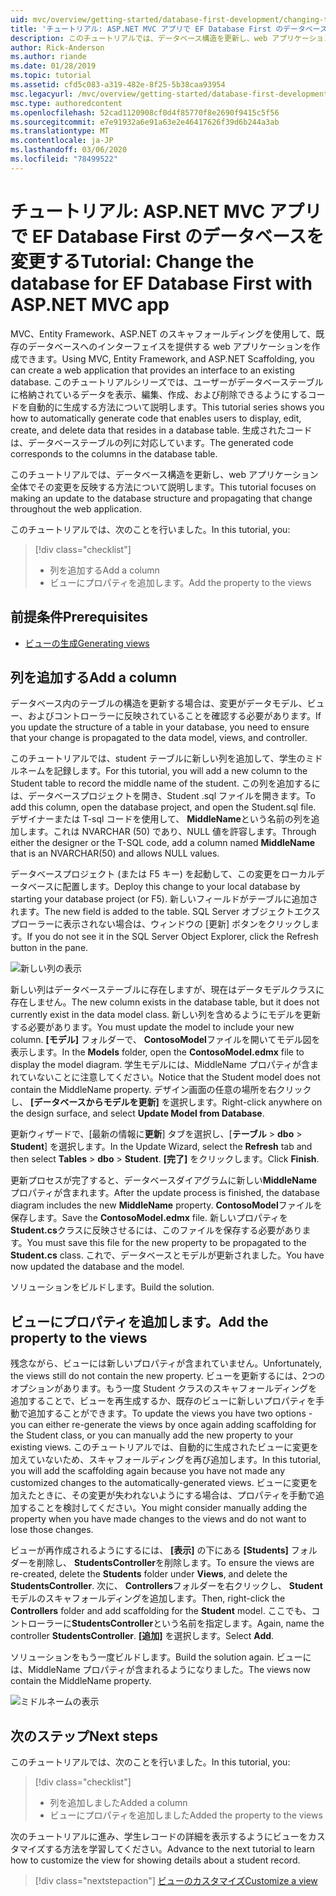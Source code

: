 ```yaml
---
uid: mvc/overview/getting-started/database-first-development/changing-the-database
title: 'チュートリアル: ASP.NET MVC アプリで EF Database First のデータベースを変更する'
description: このチュートリアルでは、データベース構造を更新し、web アプリケーション全体でその変更を反映する方法について説明します。
author: Rick-Anderson
ms.author: riande
ms.date: 01/28/2019
ms.topic: tutorial
ms.assetid: cfd5c083-a319-482e-8f25-5b38caa93954
msc.legacyurl: /mvc/overview/getting-started/database-first-development/changing-the-database
msc.type: authoredcontent
ms.openlocfilehash: 52cad1120908cf0d4f85770f8e2690f9415c5f56
ms.sourcegitcommit: e7e91932a6e91a63e2e46417626f39d6b244a3ab
ms.translationtype: MT
ms.contentlocale: ja-JP
ms.lasthandoff: 03/06/2020
ms.locfileid: "78499522"
---
```

# <a name="tutorial-change-the-database-for-ef-database-first-with-aspnet-mvc-app"></a><span data-ttu-id="47266-103">チュートリアル: ASP.NET MVC アプリで EF Database First のデータベースを変更する</span><span class="sxs-lookup"><span data-stu-id="47266-103">Tutorial: Change the database for EF Database First with ASP.NET MVC app</span></span>

<span data-ttu-id="47266-104">MVC、Entity Framework、ASP.NET のスキャフォールディングを使用して、既存のデータベースへのインターフェイスを提供する web アプリケーションを作成できます。</span><span class="sxs-lookup"><span data-stu-id="47266-104">Using MVC, Entity Framework, and ASP.NET Scaffolding, you can create a web application that provides an interface to an existing database.</span></span> <span data-ttu-id="47266-105">このチュートリアルシリーズでは、ユーザーがデータベーステーブルに格納されているデータを表示、編集、作成、および削除できるようにするコードを自動的に生成する方法について説明します。</span><span class="sxs-lookup"><span data-stu-id="47266-105">This tutorial series shows you how to automatically generate code that enables users to display, edit, create, and delete data that resides in a database table.</span></span> <span data-ttu-id="47266-106">生成されたコードは、データベーステーブルの列に対応しています。</span><span class="sxs-lookup"><span data-stu-id="47266-106">The generated code corresponds to the columns in the database table.</span></span>

<span data-ttu-id="47266-107">このチュートリアルでは、データベース構造を更新し、web アプリケーション全体でその変更を反映する方法について説明します。</span><span class="sxs-lookup"><span data-stu-id="47266-107">This tutorial focuses on making an update to the database structure and propagating that change throughout the web application.</span></span>

<span data-ttu-id="47266-108">このチュートリアルでは、次のことを行いました。</span><span class="sxs-lookup"><span data-stu-id="47266-108">In this tutorial, you:</span></span>

> [!div class="checklist"]
> * <span data-ttu-id="47266-109">列を追加する</span><span class="sxs-lookup"><span data-stu-id="47266-109">Add a column</span></span>
> * <span data-ttu-id="47266-110">ビューにプロパティを追加します。</span><span class="sxs-lookup"><span data-stu-id="47266-110">Add the property to the views</span></span>

## <a name="prerequisites"></a><span data-ttu-id="47266-111">前提条件</span><span class="sxs-lookup"><span data-stu-id="47266-111">Prerequisites</span></span>

* [<span data-ttu-id="47266-112">ビューの生成</span><span class="sxs-lookup"><span data-stu-id="47266-112">Generating views</span></span>](generating-views.md)

## <a name="add-a-column"></a><span data-ttu-id="47266-113">列を追加する</span><span class="sxs-lookup"><span data-stu-id="47266-113">Add a column</span></span>

<span data-ttu-id="47266-114">データベース内のテーブルの構造を更新する場合は、変更がデータモデル、ビュー、およびコントローラーに反映されていることを確認する必要があります。</span><span class="sxs-lookup"><span data-stu-id="47266-114">If you update the structure of a table in your database, you need to ensure that your change is propagated to the data model, views, and controller.</span></span>

<span data-ttu-id="47266-115">このチュートリアルでは、student テーブルに新しい列を追加して、学生のミドルネームを記録します。</span><span class="sxs-lookup"><span data-stu-id="47266-115">For this tutorial, you will add a new column to the Student table to record the middle name of the student.</span></span> <span data-ttu-id="47266-116">この列を追加するには、データベースプロジェクトを開き、Student .sql ファイルを開きます。</span><span class="sxs-lookup"><span data-stu-id="47266-116">To add this column, open the database project, and open the Student.sql file.</span></span> <span data-ttu-id="47266-117">デザイナーまたは T-sql コードを使用して、 **MiddleName**という名前の列を追加します。これは NVARCHAR (50) であり、NULL 値を許容します。</span><span class="sxs-lookup"><span data-stu-id="47266-117">Through either the designer or the T-SQL code, add a column named **MiddleName** that is an NVARCHAR(50) and allows NULL values.</span></span>

<span data-ttu-id="47266-118">データベースプロジェクト (または F5 キー) を起動して、この変更をローカルデータベースに配置します。</span><span class="sxs-lookup"><span data-stu-id="47266-118">Deploy this change to your local database by starting your database project (or F5).</span></span> <span data-ttu-id="47266-119">新しいフィールドがテーブルに追加されます。</span><span class="sxs-lookup"><span data-stu-id="47266-119">The new field is added to the table.</span></span> <span data-ttu-id="47266-120">SQL Server オブジェクトエクスプローラーに表示されない場合は、ウィンドウの [更新] ボタンをクリックします。</span><span class="sxs-lookup"><span data-stu-id="47266-120">If you do not see it in the SQL Server Object Explorer, click the Refresh button in the pane.</span></span>

![新しい列の表示](changing-the-database/_static/image2.png)

<span data-ttu-id="47266-122">新しい列はデータベーステーブルに存在しますが、現在はデータモデルクラスに存在しません。</span><span class="sxs-lookup"><span data-stu-id="47266-122">The new column exists in the database table, but it does not currently exist in the data model class.</span></span> <span data-ttu-id="47266-123">新しい列を含めるようにモデルを更新する必要があります。</span><span class="sxs-lookup"><span data-stu-id="47266-123">You must update the model to include your new column.</span></span> <span data-ttu-id="47266-124">**[モデル]** フォルダーで、 **ContosoModel**ファイルを開いてモデル図を表示します。</span><span class="sxs-lookup"><span data-stu-id="47266-124">In the **Models** folder, open the **ContosoModel.edmx** file to display the model diagram.</span></span> <span data-ttu-id="47266-125">学生モデルには、MiddleName プロパティが含まれていないことに注意してください。</span><span class="sxs-lookup"><span data-stu-id="47266-125">Notice that the Student model does not contain the MiddleName property.</span></span> <span data-ttu-id="47266-126">デザイン画面の任意の場所を右クリックし、 **[データベースからモデルを更新]** を選択します。</span><span class="sxs-lookup"><span data-stu-id="47266-126">Right-click anywhere on the design surface, and select **Update Model from Database**.</span></span>

<span data-ttu-id="47266-127">更新ウィザードで、[最新の情報に**更新**] タブを選択し、[**テーブル** > **dbo** > **Student**] を選択します。</span><span class="sxs-lookup"><span data-stu-id="47266-127">In the Update Wizard, select the **Refresh** tab and then select **Tables** > **dbo** > **Student**.</span></span> <span data-ttu-id="47266-128">**[完了]** をクリックします。</span><span class="sxs-lookup"><span data-stu-id="47266-128">Click **Finish**.</span></span>

<span data-ttu-id="47266-129">更新プロセスが完了すると、データベースダイアグラムに新しい**MiddleName**プロパティが含まれます。</span><span class="sxs-lookup"><span data-stu-id="47266-129">After the update process is finished, the database diagram includes the new **MiddleName** property.</span></span> <span data-ttu-id="47266-130">**ContosoModel**ファイルを保存します。</span><span class="sxs-lookup"><span data-stu-id="47266-130">Save the **ContosoModel.edmx** file.</span></span> <span data-ttu-id="47266-131">新しいプロパティを**Student.cs**クラスに反映させるには、このファイルを保存する必要があります。</span><span class="sxs-lookup"><span data-stu-id="47266-131">You must save this file for the new property to be propagated to the **Student.cs** class.</span></span> <span data-ttu-id="47266-132">これで、データベースとモデルが更新されました。</span><span class="sxs-lookup"><span data-stu-id="47266-132">You have now updated the database and the model.</span></span>

<span data-ttu-id="47266-133">ソリューションをビルドします。</span><span class="sxs-lookup"><span data-stu-id="47266-133">Build the solution.</span></span>

## <a name="add-the-property-to-the-views"></a><span data-ttu-id="47266-134">ビューにプロパティを追加します。</span><span class="sxs-lookup"><span data-stu-id="47266-134">Add the property to the views</span></span>

<span data-ttu-id="47266-135">残念ながら、ビューには新しいプロパティが含まれていません。</span><span class="sxs-lookup"><span data-stu-id="47266-135">Unfortunately, the views still do not contain the new property.</span></span> <span data-ttu-id="47266-136">ビューを更新するには、2つのオプションがあります。もう一度 Student クラスのスキャフォールディングを追加することで、ビューを再生成するか、既存のビューに新しいプロパティを手動で追加することができます。</span><span class="sxs-lookup"><span data-stu-id="47266-136">To update the views you have two options - you can either re-generate the views by once again adding scaffolding for the Student class, or you can manually add the new property to your existing views.</span></span> <span data-ttu-id="47266-137">このチュートリアルでは、自動的に生成されたビューに変更を加えていないため、スキャフォールディングを再び追加します。</span><span class="sxs-lookup"><span data-stu-id="47266-137">In this tutorial, you will add the scaffolding again because you have not made any customized changes to the automatically-generated views.</span></span> <span data-ttu-id="47266-138">ビューに変更を加えたときに、その変更が失われないようにする場合は、プロパティを手動で追加することを検討してください。</span><span class="sxs-lookup"><span data-stu-id="47266-138">You might consider manually adding the property when you have made changes to the views and do not want to lose those changes.</span></span>

<span data-ttu-id="47266-139">ビューが再作成されるようにするには、 **[表示]** の下にある **[Students]** フォルダーを削除し、 **StudentsController**を削除します。</span><span class="sxs-lookup"><span data-stu-id="47266-139">To ensure the views are re-created, delete the **Students** folder under **Views**, and delete the **StudentsController**.</span></span> <span data-ttu-id="47266-140">次に、 **Controllers**フォルダーを右クリックし、 **Student**モデルのスキャフォールディングを追加します。</span><span class="sxs-lookup"><span data-stu-id="47266-140">Then, right-click the **Controllers** folder and add scaffolding for the **Student** model.</span></span> <span data-ttu-id="47266-141">ここでも、コントローラーに**StudentsController**という名前を指定します。</span><span class="sxs-lookup"><span data-stu-id="47266-141">Again, name the controller **StudentsController**.</span></span> <span data-ttu-id="47266-142">**[追加]** を選択します。</span><span class="sxs-lookup"><span data-stu-id="47266-142">Select **Add**.</span></span>

<span data-ttu-id="47266-143">ソリューションをもう一度ビルドします。</span><span class="sxs-lookup"><span data-stu-id="47266-143">Build the solution again.</span></span> <span data-ttu-id="47266-144">ビューには、MiddleName プロパティが含まれるようになりました。</span><span class="sxs-lookup"><span data-stu-id="47266-144">The views now contain the MiddleName property.</span></span>

![ミドルネームの表示](changing-the-database/_static/image5.png)

## <a name="next-steps"></a><span data-ttu-id="47266-146">次のステップ</span><span class="sxs-lookup"><span data-stu-id="47266-146">Next steps</span></span>

<span data-ttu-id="47266-147">このチュートリアルでは、次のことを行いました。</span><span class="sxs-lookup"><span data-stu-id="47266-147">In this tutorial, you:</span></span>

> [!div class="checklist"]
> * <span data-ttu-id="47266-148">列を追加しました</span><span class="sxs-lookup"><span data-stu-id="47266-148">Added a column</span></span>
> * <span data-ttu-id="47266-149">ビューにプロパティを追加しました</span><span class="sxs-lookup"><span data-stu-id="47266-149">Added the property to the views</span></span>

<span data-ttu-id="47266-150">次のチュートリアルに進み、学生レコードの詳細を表示するようにビューをカスタマイズする方法を学習してください。</span><span class="sxs-lookup"><span data-stu-id="47266-150">Advance to the next tutorial to learn how to customize the view for showing details about a student record.</span></span>
> [!div class="nextstepaction"]
> [<span data-ttu-id="47266-151">ビューのカスタマイズ</span><span class="sxs-lookup"><span data-stu-id="47266-151">Customize a view</span></span>](customizing-a-view.md)
